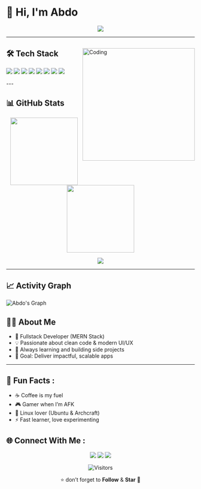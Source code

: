 # 👋 Hi, I'm Abdo  

<p align="center">
  <img src="https://i.giphy.com/dMLmQfCO7lCA2gX3tw.webp" />
</p>


---

<div>
<img align="right" alt="Coding" width="300" src="https://media.giphy.com/media/qgQUggAC3Pfv687qPC/giphy.gif" />

## 🛠️ Tech Stack  
<p>
  <img src="https://img.shields.io/badge/HTML5-E34F26?style=for-the-badge&logo=html5&logoColor=white" />
  <img src="https://img.shields.io/badge/CSS3-1572B6?style=for-the-badge&logo=css3&logoColor=white" />
  <img src="https://img.shields.io/badge/JavaScript-323330?style=for-the-badge&logo=javascript&logoColor=F7DF1E" />
  <img src="https://img.shields.io/badge/React-20232A?style=for-the-badge&logo=react&logoColor=61DAFB" />
  <img src="https://img.shields.io/badge/Node.js-43853D?style=for-the-badge&logo=node.js&logoColor=white" />
  <img src="https://img.shields.io/badge/Express.js-000000?style=for-the-badge&logo=express&logoColor=white" />
  <img src="https://img.shields.io/badge/MongoDB-4EA94B?style=for-the-badge&logo=mongodb&logoColor=white" />
  <img src="https://img.shields.io/badge/MySQL-005C84?style=for-the-badge&logo=mysql&logoColor=white" />
</p>
</div>
---

## 📊 GitHub Stats  
<p align="center">
  <img src="https://github-readme-stats.vercel.app/api?username=mouaiz-09&show_icons=true&theme=radical" height="180em" />
  <img src="https://github-readme-streak-stats.herokuapp.com/?user=mouaiz-09&theme=radical" height="180em" />
</p>

<p align="center">
  <img src="https://github-readme-stats.vercel.app/api/top-langs/?username=mouaiz-09&layout=compact&theme=radical" />
</p>

---

## 📈 Activity Graph  
![Abdo's Graph](https://github-readme-activity-graph.vercel.app/graph?username=mouaiz-09&theme=react-dark&hide_border=true&area=true)



## 🧑‍💻 About Me  
- 🚀 Fullstack Developer (MERN Stack)  
- 💡 Passionate about clean code & modern UI/UX  
- 🌱 Always learning and building side projects  
- 🎯 Goal: Deliver impactful, scalable apps  

---

## 🎉 Fun Facts  :
- ☕ Coffee is my fuel  
- 🎮 Gamer when I’m AFK  
- 🐧 Linux lover (Ubuntu & Archcraft)  
- ⚡ Fast learner, love experimenting  



## 🌐 Connect With Me :
<p align="center">
  <a href="mailto:rlqyyn@gmail.com"><img src="https://img.shields.io/badge/Email-rlqyyn%40gmail.com-red?style=for-the-badge&logo=gmail&logoColor=white" /></a>
  <a href="https://linkedin.com/in/USERNAME"><img src="https://img.shields.io/badge/LinkedIn-0A66C2?style=for-the-badge&logo=linkedin&logoColor=white" /></a>
  <a href="https://github.com/USERNAME"><img src="https://img.shields.io/badge/GitHub-100000?style=for-the-badge&logo=github&logoColor=white" /></a>
</p>

 <div align="center">
  
![Visitors](https://komarev.com/ghpvc/?username=mouaiz-09&label=Profile+Views&color=2F81F7&style=flat-square)  

⭐️  don’t forget to **Follow** & **Star** 🙌
